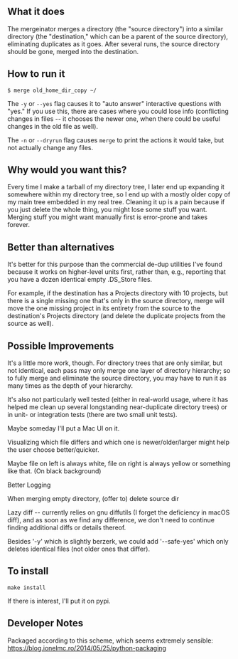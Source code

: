 ## What it does
The mergeinator merges a directory (the "source directory") into a similar directory
(the "destination," which can be a parent of the source directory), eliminating
duplicates as it goes.  After several runs, the source directory should be gone,
merged into the destination.

## How to run it
```
$ merge old_home_dir_copy ~/
```

The `-y` or `--yes` flag causes it to "auto answer" interactive questions with "yes."  If
you use this, there are cases where you could lose info (conflicting changes in files -- it
chooses the newer one, when there could be useful changes in the old file as well).

The `-n` or `--dryrun` flag causes `merge` to print the actions it would take, but not
actually change any files.

## Why would you want this?
Every time I make a tarball of my directory tree, I later end up expanding it somewhere
within my directory tree, so I end up with a mostly older copy of my main tree embedded in
my real tree.  Cleaning it up is a pain because if you just delete the whole thing, you
might lose some stuff you want.  Merging stuff you might want manually first is error-prone
and takes forever.

## Better than alternatives
It's better for this purpose than the commercial de-dup utilities I've found because it
works on higher-level units first, rather than, e.g., reporting that you have a dozen
identical empty .DS_Store files.

For example, if the destination has a Projects directory with 10 projects, but there is a
single missing one that's only in the source directory, merge will move the one missing
project in its entirety from the source to the destination's Projects directory (and delete
the duplicate projects from the source as well).

## Possible Improvements
It's a little more work, though.  For directory trees that are only similar, but not
identical, each pass may only merge one layer of directory hierarchy; so to fully merge and
eliminate the source directory, you may have to run it as many times as the depth of your
hierarchy.

It's also not particularly well tested (either in real-world usage, where it has helped me
clean up several longstanding near-duplicate directory trees) or in unit- or integration
tests (there are two small unit tests).

Maybe someday I'll put a Mac UI on it.

Visualizing which file differs and which one is newer/older/larger
might help the user choose better/quicker.

Maybe file on left is always white, file on right is always yellow or
something like that.  (On black background)

Better Logging

When merging empty directory, (offer to) delete source dir

Lazy diff -- currently relies on gnu diffutils (I forget the
deficiency in macOS diff), and as soon as we find any difference, we
don't need to continue finding additional diffs or details thereof.

Besides '-y' which is slightly berzerk, we could add '--safe-yes'
which only deletes identical files (not older ones that differ).


## To install
```
make install
```

If there is interest, I'll put it on pypi.

## Developer Notes
Packaged according to this scheme, which seems extremely sensible:
https://blog.ionelmc.ro/2014/05/25/python-packaging
